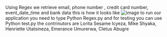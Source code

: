 Using Regex we retrieve email, phone number , credit card number, event_date_time and bank data 
this is how it looks like 
![image](https://github.com/user-attachments/assets/46768f24-221c-4020-99af-73955b32fad7)
to run our application you need to type Python Regex.py and for testing you can use Python test.py
the contrinutors are Lorita Sesame Icyeza, Mike Shyaka, Henriette Utatsineza, Emerance Umurerwa, Cletus Abugre

